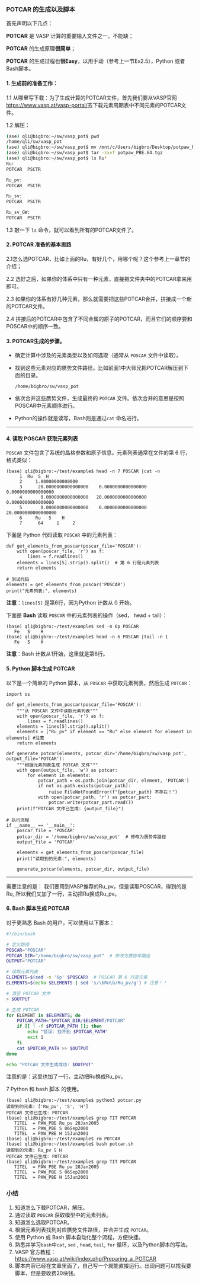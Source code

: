 

### POTCAR 的生成以及脚本



首先声明以下几点：

**POTCAR** 是 VASP 计算的重要输入文件之一，不能缺；

**POTCAR** 的生成原理**很简单**；

**POTCAR** 的生成过程也**很Easy**，以用手动（参考上一节Ex2.5），Python 或者 Bash脚本。



#### 1. 生成前的准备工作：

1.1 从哪里写下载：为了生成计算的POTCAR文件，首先我们要从VASP官网<https://www.vasp.at/vasp-portal/>去下载元素周期表中不同元素的POTCAR文件。

1.2 解压：

```bash
(ase) qli@bigbro:~/sw/vasp_pot$ pwd
/home/qli/sw/vasp_pot
(ase) qli@bigbro:~/sw/vasp_pot$ mv /mnt/c/Users/bigbro/Desktop/potpaw_PBE.64.tgz  .
(ase) qli@bigbro:~/sw/vasp_pot$ tar -zxvf potpaw_PBE.64.tgz
(ase) qli@bigbro:~/sw/vasp_pot$ ls Ru*
Ru:
POTCAR  PSCTR

Ru_pv:
POTCAR  PSCTR

Ru_sv:
POTCAR  PSCTR

Ru_sv_GW:
POTCAR  PSCTR
```

1.3  敲一下 `ls` 命令，就可以看到所有的POTCAR文件了。

#### 2. POTCAR 准备的基本思路

2.1怎么选POTCAR，比如上面的Ru，有好几个，用哪个呢？这个参考上一章节的介绍；

2.2 选好之后，如果你的体系中只有一种元素，直接把文件夹中的POTCAR拿来用即可。

2.3 如果你的体系有好几种元素，那么就需要把这些POTCAR合并，拼接成一个新的POTCAR文件。

2.4 拼接后的POTCAR中包含了不同金属的原子的POTCAR，而且它们的顺序要和POSCAR中的顺序一致。



#### 3. POTCAR生成的步骤。

- 确定计算中涉及的元素类型以及如何选取（通常从 `POSCAR` 文件中读取）。

- 找到这些元素对应的赝势文件路径。比如前面1中大师兄把POTCAR解压到下面的目录。

  ```
  /home/bigbro/sw/vasp_pot
  ```

- 依次合并这些赝势文件，生成最终的 `POTCAR` 文件。依次合并的意思是按照POSCAR中元素顺序进行。

- Python的操作就是读写，Bash则是通过`cat` 命名进行。

------

#### 4.  读取 POSCAR 获取元素列表

`POSCAR` 文件包含了系统的晶格参数和原子信息。元素列表通常在文件的第 6 行，格式类似：

```
(base) qli@bigbro:~/test/example$ head -n 7 POSCAR |cat -n
     1  Ru  S  H
     2     1.00000000000000
     3      20.0000000000000000    0.0000000000000000    0.0000000000000000
     4       0.0000000000000000   20.0000000000000000    0.0000000000000000
     5       0.0000000000000000    0.0000000000000000   20.0000000000000000
     6     Ru   S    H
     7      64     1     2
```



下面是 Python 代码读取 `POSCAR` 中的元素列表：

```
def get_elements_from_poscar(poscar_file='POSCAR'):
    with open(poscar_file, 'r') as f:
        lines = f.readlines()
    elements = lines[5].strip().split()  # 第 6 行是元素列表
    return elements

# 测试代码
elements = get_elements_from_poscar('POSCAR')
print("元素列表:", elements)
```

**注意**：`lines[5]` 是第6行，因为Python 计数从 0 开始。

下面是 **Bash** 读取 `POSCAR` 中的元素列表的操作（sed， head + tail）：

```
(base) qli@bigbro:~/test/example$ sed -n 6p POSCAR
   Fe   S    H
(base) qli@bigbro:~/test/example$ head -n 6 POSCAR |tail -n 1
   Fe   S    H
```

**注意**：Bash 计数从1开始，这里就是第6行。



#### 5. Python 脚本生成 POTCAR

以下是一个简单的 Python 脚本，从 `POSCAR` 中获取元素列表，然后生成 `POTCAR`：

```
import os

def get_elements_from_poscar(poscar_file='POSCAR'):
    """从 POSCAR 文件中读取元素列表"""
    with open(poscar_file, 'r') as f:
        lines = f.readlines()
    elements = lines[5].strip().split()
    elements = ["Ru_pv" if element == "Ru" else element for element in elements] #注意
	return elements

def generate_potcar(elements, potcar_dir='/home/bigbro/sw/vasp_pot', output_file='POTCAR'):
    """根据元素列表生成 POTCAR 文件"""
    with open(output_file, 'w') as potcar:
        for element in elements:
            potcar_path = os.path.join(potcar_dir, element, 'POTCAR')
            if not os.path.exists(potcar_path):
                raise FileNotFoundError(f"{potcar_path} 不存在！")
            with open(potcar_path, 'r') as potcar_part:
                potcar.write(potcar_part.read())
    print(f"POTCAR 文件已生成: {output_file}")

# 执行流程
if __name__ == '__main__':
    poscar_file = 'POSCAR'
    potcar_dir = '/home/bigbro/sw/vasp_pot'  # 修改为赝势库路径
    output_file = 'POTCAR'

    elements = get_elements_from_poscar(poscar_file)
    print("读取到的元素:", elements)

    generate_potcar(elements, potcar_dir, output_file)
```

------

需要注意的是： 我们要用到VASP推荐的Ru_pv，但是读取POSCAR，得到的是Ru, 所以我们又加了一行，主动把Ru换成Ru_pv。

#### 6. Bash 脚本生成 POTCAR

对于更熟悉 Bash 的用户，可以使用以下脚本：

```bash
#!/bin/bash

# 定义路径
POSCAR="POSCAR"
POTCAR_DIR="/home/bigbro/sw/vasp_pot"  # 修改为赝势库路径
OUTPUT="POTCAR"

# 读取元素列表
ELEMENTS=$(sed -n '6p' $POSCAR)  # POSCAR 第 6 行是元素
ELEMENTS=$(echo $ELEMENTS | sed 's/\bRu\b/Ru_pv/g') # 注意！！

# 清空 POTCAR 文件
> $OUTPUT

# 生成 POTCAR
for ELEMENT in $ELEMENTS; do
    POTCAR_PATH="$POTCAR_DIR/$ELEMENT/POTCAR"
    if [[ ! -f $POTCAR_PATH ]]; then
        echo "错误: 找不到 $POTCAR_PATH"
        exit 1
    fi
    cat $POTCAR_PATH >> $OUTPUT
done

echo "POTCAR 文件生成成功: $OUTPUT"
```

注意的是：这里也加了一行，主动把Ru换成Ru_pv。



7 Python 和 bash 脚本 的使用。

```
(base) qli@bigbro:~/test/example$ python3 potcar.py
读取到的元素: ['Ru_pv', 'S', 'H']
POTCAR 文件已生成: POTCAR
(base) qli@bigbro:~/test/example$ grep TIT POTCAR
   TITEL  = PAW_PBE Ru_pv 28Jan2005
   TITEL  = PAW_PBE S 06Sep2000
   TITEL  = PAW_PBE H 15Jun2001
(base) qli@bigbro:~/test/example$ rm POTCAR
(base) qli@bigbro:~/test/example$ bash potcar.sh
读取到的元素: Ru_pv S H
POTCAR 文件已生成: POTCAR
(base) qli@bigbro:~/test/example$ grep TIT POTCAR
   TITEL  = PAW_PBE Ru_pv 28Jan2005
   TITEL  = PAW_PBE S 06Sep2000
   TITEL  = PAW_PBE H 15Jun2001
```



### 小结

1. 知道怎么下载POTCAR，解压。
2. 通过读取 `POSCAR` 获取模型中的元素列表。
3. 知道怎么选取POTCAR。
4. 根据元素列表找到对应赝势文件路径，并合并生成 `POTCAR`。
5. 使用 Python 或 Bash 脚本自动化整个流程，方便快捷。
6. 熟悉并学习`bash`中`cat`, `sed` , `head`, `tail`, `for` 循环，以及Python脚本的写法。
7. VASP 官方教程：<https://www.vasp.at/wiki/index.php/Preparing_a_POTCAR>
8. 脚本内容已经在文章里面了，自己写一个就能直接运行。出现问题可以找我要脚本，但是要收费20块钱。